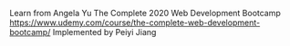Learn from Angela Yu The Complete 2020 Web Development Bootcamp https://www.udemy.com/course/the-complete-web-development-bootcamp/
Implemented by Peiyi Jiang
